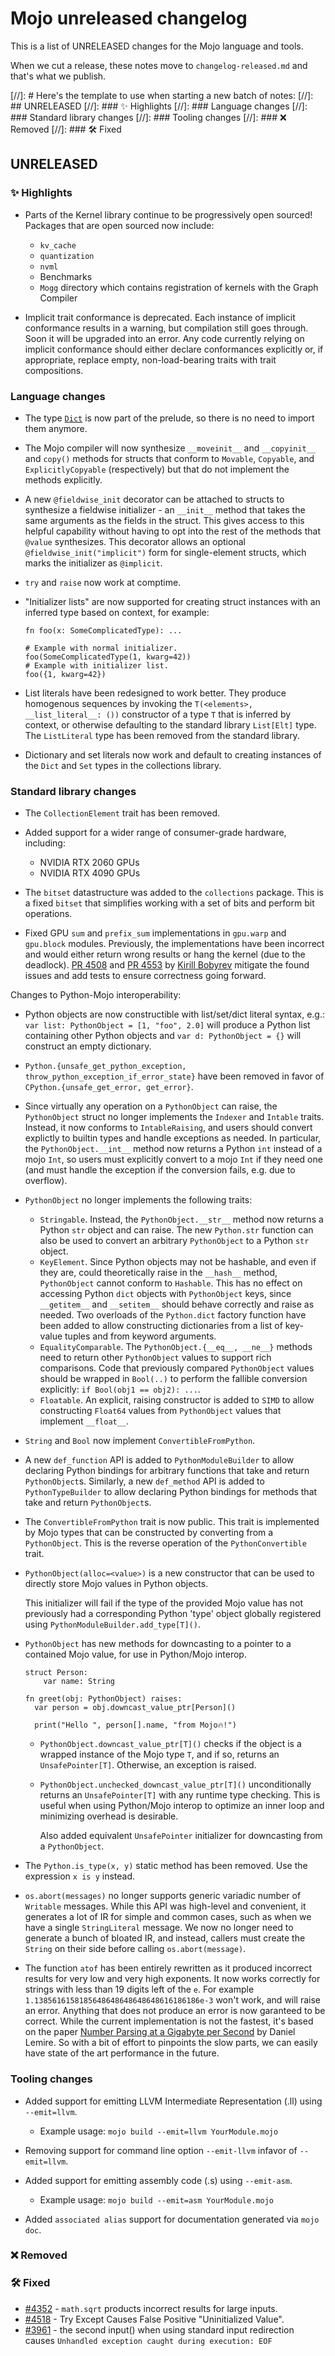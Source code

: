 # Mojo unreleased changelog

This is a list of UNRELEASED changes for the Mojo language and tools.

When we cut a release, these notes move to `changelog-released.md` and that's
what we publish.

[//]: # Here's the template to use when starting a new batch of notes:
[//]: ## UNRELEASED
[//]: ### ✨ Highlights
[//]: ### Language changes
[//]: ### Standard library changes
[//]: ### Tooling changes
[//]: ### ❌ Removed
[//]: ### 🛠️ Fixed

## UNRELEASED

### ✨ Highlights

- Parts of the Kernel library continue to be progressively open sourced!
  Packages that are open sourced now include:
  - `kv_cache`
  - `quantization`
  - `nvml`
  - Benchmarks
  - `Mogg` directory which contains registration of kernels with the Graph
    Compiler

- Implicit trait conformance is deprecated. Each instance of implicit
  conformance results in a warning, but compilation still goes through. Soon it
  will be upgraded into an error. Any code currently relying on implicit
  conformance should either declare conformances explicitly or, if appropriate,
  replace empty, non-load-bearing traits with trait compositions.

### Language changes

- The type [`Dict`](/mojo/stdlib/collections/dict/Dict/) is now part of the
  prelude, so there is no need to import them anymore.

- The Mojo compiler will now synthesize `__moveinit__` and `__copyinit__` and
  `copy()` methods for structs that conform to `Movable`, `Copyable`, and
  `ExplicitlyCopyable` (respectively) but that do not implement the methods
  explicitly.

- A new `@fieldwise_init` decorator can be attached to structs to synthesize a
  fieldwise initializer - an `__init__` method that takes the same arguments as
  the fields in the struct.  This gives access to this helpful capability
  without having to opt into the rest of the methods that `@value` synthesizes.
  This decorator allows an optional `@fieldwise_init("implicit")` form for
  single-element structs, which marks the initializer as `@implicit`.

- `try` and `raise` now work at comptime.

- "Initializer lists" are now supported for creating struct instances with an
  inferred type based on context, for example:

  ```mojo
  fn foo(x: SomeComplicatedType): ...

  # Example with normal initializer.
  foo(SomeComplicatedType(1, kwarg=42))
  # Example with initializer list.
  foo({1, kwarg=42})
  ```

- List literals have been redesigned to work better.  They produce homogenous
  sequences by invoking the `T(<elements>, __list_literal__: ())` constructor
  of a type `T` that is inferred by context, or otherwise defaulting to the
  standard library `List[Elt]` type.  The `ListLiteral` type has been removed
  from the standard library.

- Dictionary and set literals now work and default to creating instances of the
  `Dict` and `Set` types in the collections library.

### Standard library changes

- The `CollectionElement` trait has been removed.

- Added support for a wider range of consumer-grade hardware, including:
  - NVIDIA RTX 2060 GPUs
  - NVIDIA RTX 4090 GPUs

- The `bitset` datastructure was added to the `collections` package. This is a
  fixed `bitset` that simplifies working with a set of bits and perform bit
  operations.

- Fixed GPU `sum` and `prefix_sum` implementations in `gpu.warp` and `gpu.block`
  modules. Previously, the implementations have been incorrect and would either
  return wrong results or hang the kernel (due to the deadlock). [PR
  4508](https://github.com/modular/modular/pull/4508) and [PR
  4553](https://github.com/modular/modular/pull/4553) by [Kirill
  Bobyrev](https://github.com/kirillbobyrev) mitigate the found issues and add
  tests to ensure correctness going forward.

Changes to Python-Mojo interoperability:

- Python objects are now constructible with list/set/dict literal syntax, e.g.:
  `var list: PythonObject = [1, "foo", 2.0]` will produce a Python list
  containing other Python objects and `var d: PythonObject = {}` will construct
  an empty dictionary.

- `Python.{unsafe_get_python_exception, throw_python_exception_if_error_state}`
  have been removed in favor of `CPython.{unsafe_get_error, get_error}`.

- Since virtually any operation on a `PythonObject` can raise, the
  `PythonObject` struct no longer implements the `Indexer` and `Intable` traits.
  Instead, it now conforms to `IntableRaising`, and users should convert
  explictly to builtin types and handle exceptions as needed. In particular, the
  `PythonObject.__int__` method now returns a Python `int` instead of a mojo
  `Int`, so users must explicitly convert to a mojo `Int` if they need one (and
  must handle the exception if the conversion fails, e.g. due to overflow).

- `PythonObject` no longer implements the following traits:
  - `Stringable`. Instead, the `PythonObject.__str__` method now returns a
    Python `str` object and can raise. The new `Python.str` function can also be
    used to convert an arbitrary `PythonObject` to a Python `str` object.
  - `KeyElement`. Since Python objects may not be hashable, and even if they
    are, could theoretically raise in the `__hash__` method, `PythonObject`
    cannot conform to `Hashable`. This has no effect on accessing Python `dict`
    objects with `PythonObject` keys, since `__getitem__` and `__setitem__`
    should behave correctly and raise as needed. Two overloads of the
    `Python.dict` factory function have been added to allow constructing
    dictionaries from a list of key-value tuples and from keyword arguments.
  - `EqualityComparable`. The `PythonObject.{__eq__, __ne__}` methods need to
    return other `PythonObject` values to support rich comparisons.
    Code that previously compared `PythonObject` values should be wrapped in
    `Bool(..)` to perform the fallible conversion explicitly:
    `if Bool(obj1 == obj2): ...`.
  - `Floatable`. An explicit, raising constructor is added to `SIMD` to allow
    constructing `Float64` values from `PythonObject` values that implement
    `__float__`.

- `String` and `Bool` now implement `ConvertibleFromPython`.

- A new `def_function` API is added to `PythonModuleBuilder` to allow declaring
  Python bindings for arbitrary functions that take and return `PythonObject`s.
  Similarly, a new `def_method` API is added to `PythonTypeBuilder` to allow
  declaring Python bindings for methods that take and return `PythonObject`s.

- The `ConvertibleFromPython` trait is now public. This trait is implemented
  by Mojo types that can be constructed by converting from a `PythonObject`.
  This is the reverse operation of the `PythonConvertible` trait.

- `PythonObject(alloc=<value>)` is a new constructor that can be used to
  directly store Mojo values in Python objects.

  This initializer will fail if the type of the provided Mojo value has not
  previously had a corresponding Python 'type' object globally registered using
  `PythonModuleBuilder.add_type[T]()`.

- `PythonObject` has new methods for downcasting to a pointer to a contained
  Mojo value, for use in Python/Mojo interop.

  ```mojo
  struct Person:
      var name: String

  fn greet(obj: PythonObject) raises:
    var person = obj.downcast_value_ptr[Person]()

    print("Hello ", person[].name, "from Mojo🔥!")
  ```

  - `PythonObject.downcast_value_ptr[T]()` checks if the object is a wrapped
    instance of the Mojo type `T`, and if so, returns an `UnsafePointer[T]`.
    Otherwise, an exception is raised.

  - `PythonObject.unchecked_downcast_value_ptr[T]()` unconditionally
    returns an `UnsafePointer[T]` with any runtime type checking. This is useful
    when using Python/Mojo interop to optimize an inner loop and minimizing
    overhead is desirable.

    Also added equivalent `UnsafePointer` initializer for downcasting from a
    `PythonObject`.

- The `Python.is_type(x, y)` static method has been removed. Use the
  expression `x is y` instead.

- `os.abort(messages)` no longer supports generic variadic number of `Writable`
  messages.  While this API was high-level and convenient, it generates a lot of
  IR for simple and common cases, such as when we have a single `StringLiteral`
  message.  We now no longer need to generate a bunch of bloated IR, and
  instead, callers must create the `String` on their side before calling
  `os.abort(message)`.

- The function `atof` has been entirely rewritten as it produced incorrect
  results for very low and very high exponents.
  It now works correctly for strings with less than
  19 digits left of the `e`. For example `1.1385616158185648648648648648616186186e-3`
  won't work, and will raise an error. Anything that does
  not produce an error is now garanteed to be correct.
  While the current implementation is not the fastest, it's based on the paper
  [Number Parsing at a Gigabyte per Second](https://arxiv.org/abs/2101.11408) by
  Daniel Lemire. So with a bit of effort to
  pinpoints the slow parts, we can easily have state of the
  art performance in the future.

### Tooling changes

- Added support for emitting LLVM Intermediate Representation (.ll) using `--emit=llvm`.
  - Example usage: `mojo build --emit=llvm YourModule.mojo`

- Removing support for command line option `--emit-llvm` infavor of `--emit=llvm`.

- Added support for emitting assembly code (.s) using `--emit-asm`.
  - Example usage: `mojo build --emit=asm YourModule.mojo`

- Added `associated alias` support for documentation generated via `mojo doc`.

### ❌ Removed

### 🛠️ Fixed

- [#4352](https://github.com/modular/modular/issues/4352) - `math.sqrt`
  products incorrect results for large inputs.
- [#4518](https://github.com/modular/modular/issues/4518) - Try Except Causes
  False Positive "Uninitialized Value".
- [#3961](https://github.com/modular/modular/issues/3961) - the second input()
  when using standard input redirection causes
  `Unhandled exception caught during execution: EOF`
